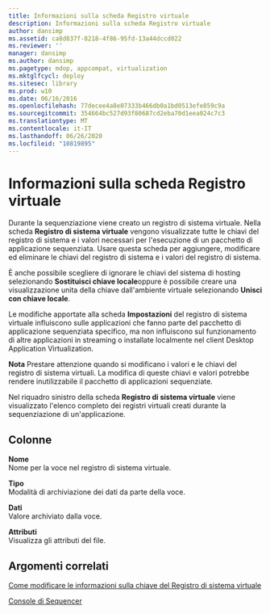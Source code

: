 ```yaml
---
title: Informazioni sulla scheda Registro virtuale
description: Informazioni sulla scheda Registro virtuale
author: dansimp
ms.assetid: ca8d837f-8218-4f86-95fd-13a44dccd022
ms.reviewer: ''
manager: dansimp
ms.author: dansimp
ms.pagetype: mdop, appcompat, virtualization
ms.mktglfcycl: deploy
ms.sitesec: library
ms.prod: w10
ms.date: 06/16/2016
ms.openlocfilehash: 77decee4a8e07333b466db0a1bd0513efe859c9a
ms.sourcegitcommit: 354664bc527d93f80687cd2eba70d1eea024c7c3
ms.translationtype: MT
ms.contentlocale: it-IT
ms.lasthandoff: 06/26/2020
ms.locfileid: "10819895"
---
```

# Informazioni sulla scheda Registro virtuale


Durante la sequenziazione viene creato un registro di sistema virtuale. Nella scheda **Registro di sistema virtuale** vengono visualizzate tutte le chiavi del registro di sistema e i valori necessari per l'esecuzione di un pacchetto di applicazione sequenziata. Usare questa scheda per aggiungere, modificare ed eliminare le chiavi del registro di sistema e i valori del registro di sistema.

È anche possibile scegliere di ignorare le chiavi del sistema di hosting selezionando **Sostituisci chiave locale**oppure è possibile creare una visualizzazione unita della chiave dall'ambiente virtuale selezionando **Unisci con chiave locale**.

Le modifiche apportate alla scheda **Impostazioni** del registro di sistema virtuale influiscono sulle applicazioni che fanno parte del pacchetto di applicazione sequenziata specifico, ma non influiscono sul funzionamento di altre applicazioni in streaming o installate localmente nel client Desktop Application Virtualization.

**Nota**  Prestare attenzione quando si modificano i valori e le chiavi del registro di sistema virtuali. La modifica di queste chiavi e valori potrebbe rendere inutilizzabile il pacchetto di applicazioni sequenziate.

 

Nel riquadro sinistro della scheda **Registro di sistema virtuale** viene visualizzato l'elenco completo dei registri virtuali creati durante la sequenziazione di un'applicazione.

## Colonne


<a href="" id="name"></a>**Nome**  
Nome per la voce nel registro di sistema virtuale.

<a href="" id="type"></a>**Tipo**  
Modalità di archiviazione dei dati da parte della voce.

<a href="" id="data"></a>**Dati**  
Valore archiviato dalla voce.

<a href="" id="attributes"></a>**Attributi**  
Visualizza gli attributi del file.

## Argomenti correlati


[Come modificare le informazioni sulla chiave del Registro di sistema virtuale](how-to-modify-virtual-registry-key-information.md)

[Console di Sequencer](sequencer-console.md)

 

 





